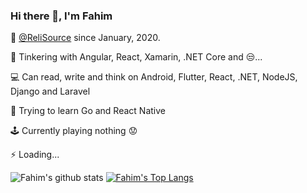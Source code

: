 ### Hi there 👋, I'm Fahim

💼 [@ReliSource](http://www.relisource.com/) since January, 2020.

🔭 Tinkering with Angular, React, Xamarin, .NET Core and 😒...

💻 Can read, write and think on Android, Flutter, React, .NET, NodeJS, Django and Laravel

🌱 Trying to learn Go and React Native

🕹 Currently playing nothing 😟

⚡ Loading...

![Fahim's github stats](https://github-readme-stats.vercel.app/api?username=fahimshahrierrasel&show_icons=true&theme=dracula)
[![Fahim's Top Langs](https://github-readme-stats.vercel.app/api/top-langs/?username=fahimshahrierrasel&langs_count=10&hide=php,html,css,asp,cpp&layout=compact&theme=dracula)](https://github.com/anuraghazra/github-readme-stats)
